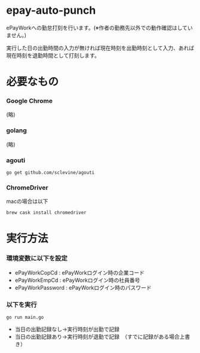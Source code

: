 # epay-auto-punch
ePayWorkへの勤怠打刻を行います。(※作者の勤務先以外での動作確認はしていません。)

実行した日の出勤時間の入力が無ければ現在時刻を出勤時刻として入力、あれば現在時刻を退勤時間として打刻します。

# 必要なもの
### Google Chrome

(略)

### golang

(略)

### agouti

```
go get github.com/sclevine/agouti
```

### ChromeDriver

macの場合は以下

```
brew cask install chromedriver
```

# 実行方法

### 環境変数に以下を設定

- ePayWorkCopCd : ePayWorkログイン時の企業コード
- ePayWorkEmpCd : ePayWorkログイン時の社員番号
- ePayWorkPassword : ePayWorkログイン時のパスワード

### 以下を実行

```
go run main.go
```

- 当日の出勤記録なし→実行時刻が出勤で記録
- 当日の出勤記録あり→実行時刻が退勤で記録　（すでに記録がある場合上書き）

